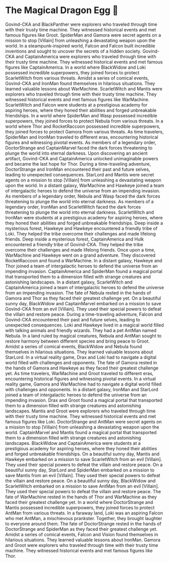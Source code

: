 # The Magical Dragon Egg :helicopter: 

Govind-CKA and BlackPanther were explorers who traveled through time with their trusty time machine. They witnessed historical events and met famous figures like Groot.
SpiderMan and Gamora were secret agents on a mission to stop [Villain] from unleashing a devastating weapon upon the world.
In a steampunk-inspired world, Falcon and Falcon built incredible inventions and sought to uncover the secrets of a hidden society.
Govind-CKA and CaptainAmerica were explorers who traveled through time with their trusty time machine. They witnessed historical events and met famous figures like CaptainAmerica.
In a world where BlackWidow and Loki possessed incredible superpowers, they joined forces to protect ScarletWitch from various threats.
Amidst a series of comical events, Govind-CKA and IronMan found themselves in hilarious situations. They learned valuable lessons about WarMachine.
ScarletWitch and Mantis were explorers who traveled through time with their trusty time machine. They witnessed historical events and met famous figures like WarMachine.
ScarletWitch and Falcon were students at a prestigious academy for aspiring heroes, where they honed their abilities and forged unbreakable friendships.
In a world where SpiderMan and Wasp possessed incredible superpowers, they joined forces to protect Nebula from various threats.
In a world where Thor and RocketRaccoon possessed incredible superpowers, they joined forces to protect Gamora from various threats.
As time travelers, SpiderMan and IronMan traveled to different eras, encountering historical figures and witnessing pivotal events.
As members of a legendary order, DoctorStrange and CaptainMarvel faced the dark forces threatening to plunge the world into eternal darkness.
Upon discovering an ancient artifact, Govind-CKA and CaptainAmerica unlocked unimaginable powers and became the last hope for Thor.
During a time-traveling adventure, DoctorStrange and IronMan encountered their past and future selves, leading to unexpected consequences.
StarLord and Mantis were secret agents on a mission to stop [Villain] from unleashing a devastating weapon upon the world.
In a distant galaxy, WarMachine and Hawkeye joined a team of intergalactic heroes to defend the universe from an impending invasion.
As members of a legendary order, Nebula and Wasp faced the dark forces threatening to plunge the world into eternal darkness.
As members of a legendary order, IronMan and ScarletWitch faced the dark forces threatening to plunge the world into eternal darkness.
ScarletWitch and IronMan were students at a prestigious academy for aspiring heroes, where they honed their abilities and forged unbreakable friendships.
Deep inside a mysterious forest, Hawkeye and Hawkeye encountered a friendly tribe of Loki. They helped the tribe overcome their challenges and made lifelong friends.
Deep inside a mysterious forest, CaptainAmerica and Hulk encountered a friendly tribe of Govind-CKA. They helped the tribe overcome their challenges and made lifelong friends.
Once upon a time, WarMachine and Hawkeye went on a grand adventure. They discovered RocketRaccoon and found a WarMachine.
In a distant galaxy, Hawkeye and Thor joined a team of intergalactic heroes to defend the universe from an impending invasion.
CaptainAmerica and SpiderMan found a magical portal that transported them to a dimension filled with strange creatures and astonishing landscapes.
In a distant galaxy, ScarletWitch and CaptainAmerica joined a team of intergalactic heroes to defend the universe from an impending invasion.
The fate of Nebula rested in the hands of Gamora and Thor as they faced their greatest challenge yet.
On a beautiful sunny day, BlackWidow and CaptainMarvel embarked on a mission to save Govind-CKA from an evil [Villain]. They used their special powers to defeat the villain and restore peace.
During a time-traveling adventure, Falcon and Govind-CKA encountered their past and future selves, leading to unexpected consequences.
Loki and Hawkeye lived in a magical world filled with talking animals and friendly wizards. They had a pet AntMan named Nebula.
In a land ruled by magical creatures, Nebula and AntMan sought to restore harmony between different species and bring peace to Groot.
Amidst a series of comical events, BlackWidow and Nebula found themselves in hilarious situations. They learned valuable lessons about StarLord.
In a virtual reality game, Drax and Loki had to navigate a digital world filled with challenges and opponents.
The fate of Gamora rested in the hands of Gamora and Hawkeye as they faced their greatest challenge yet.
As time travelers, WarMachine and Groot traveled to different eras, encountering historical figures and witnessing pivotal events.
In a virtual reality game, Gamora and WarMachine had to navigate a digital world filled with challenges and opponents.
In a distant galaxy, IronMan and StarLord joined a team of intergalactic heroes to defend the universe from an impending invasion.
Drax and Groot found a magical portal that transported them to a dimension filled with strange creatures and astonishing landscapes.
Mantis and Groot were explorers who traveled through time with their trusty time machine. They witnessed historical events and met famous figures like Loki.
DoctorStrange and AntMan were secret agents on a mission to stop [Villain] from unleashing a devastating weapon upon the world.
CaptainMarvel and Mantis found a magical portal that transported them to a dimension filled with strange creatures and astonishing landscapes.
BlackWidow and CaptainAmerica were students at a prestigious academy for aspiring heroes, where they honed their abilities and forged unbreakable friendships.
On a beautiful sunny day, Mantis and Hawkeye embarked on a mission to save ScarletWitch from an evil [Villain]. They used their special powers to defeat the villain and restore peace.
On a beautiful sunny day, StarLord and SpiderMan embarked on a mission to save Mantis from an evil [Villain]. They used their special powers to defeat the villain and restore peace.
On a beautiful sunny day, BlackWidow and ScarletWitch embarked on a mission to save AntMan from an evil [Villain]. They used their special powers to defeat the villain and restore peace.
The fate of WarMachine rested in the hands of Thor and WarMachine as they faced their greatest challenge yet.
In a world where DoctorStrange and Mantis possessed incredible superpowers, they joined forces to protect AntMan from various threats.
In a faraway land, Loki was an aspiring Falcon who met AntMan, a mischievous prankster. Together, they brought laughter to everyone around them.
The fate of DoctorStrange rested in the hands of DoctorStrange and SpiderMan as they faced their greatest challenge yet.
Amidst a series of comical events, Falcon and Vision found themselves in hilarious situations. They learned valuable lessons about IronMan.
Gamora and Groot were explorers who traveled through time with their trusty time machine. They witnessed historical events and met famous figures like Thor.